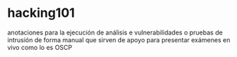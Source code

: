 # hacking101

anotaciones para la ejecución de análisis e vulnerabilidades o pruebas de intrusión de forma manual que sirven de apoyo para presentar exámenes en vivo como lo es OSCP

